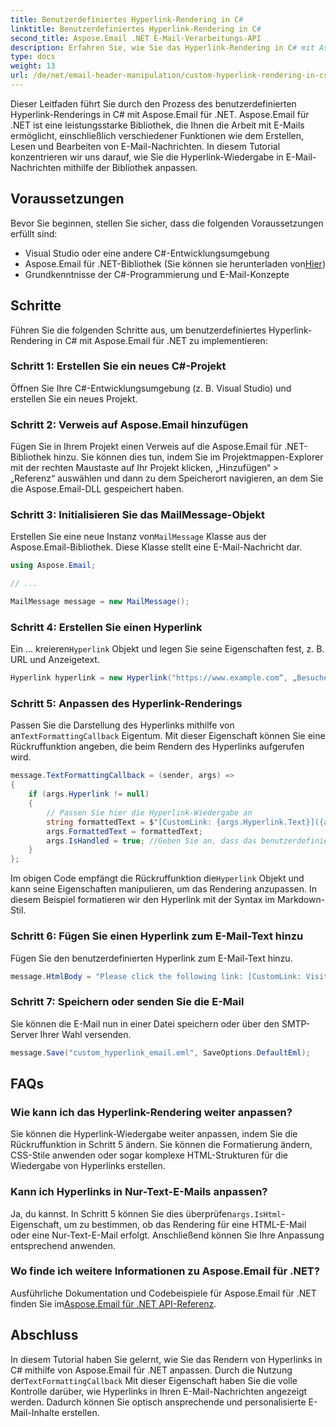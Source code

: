 ```yaml
---
title: Benutzerdefiniertes Hyperlink-Rendering in C#
linktitle: Benutzerdefiniertes Hyperlink-Rendering in C#
second_title: Aspose.Email .NET E-Mail-Verarbeitungs-API
description: Erfahren Sie, wie Sie das Hyperlink-Rendering in C# mit Aspose.Email für .NET anpassen. Erstellen Sie personalisierte E-Mail-Inhalte mit benutzerdefinierten Hyperlink-Stilen.
type: docs
weight: 13
url: /de/net/email-header-manipulation/custom-hyperlink-rendering-in-csharp/
---
```


Dieser Leitfaden führt Sie durch den Prozess des benutzerdefinierten Hyperlink-Renderings in C# mit Aspose.Email für .NET. Aspose.Email für .NET ist eine leistungsstarke Bibliothek, die Ihnen die Arbeit mit E-Mails ermöglicht, einschließlich verschiedener Funktionen wie dem Erstellen, Lesen und Bearbeiten von E-Mail-Nachrichten. In diesem Tutorial konzentrieren wir uns darauf, wie Sie die Hyperlink-Wiedergabe in E-Mail-Nachrichten mithilfe der Bibliothek anpassen.

## Voraussetzungen

Bevor Sie beginnen, stellen Sie sicher, dass die folgenden Voraussetzungen erfüllt sind:

- Visual Studio oder eine andere C#-Entwicklungsumgebung
-  Aspose.Email für .NET-Bibliothek (Sie können sie herunterladen von[Hier](https://releases.aspose.com/email/net))
- Grundkenntnisse der C#-Programmierung und E-Mail-Konzepte

## Schritte

Führen Sie die folgenden Schritte aus, um benutzerdefiniertes Hyperlink-Rendering in C# mit Aspose.Email für .NET zu implementieren:

### Schritt 1: Erstellen Sie ein neues C#-Projekt

Öffnen Sie Ihre C#-Entwicklungsumgebung (z. B. Visual Studio) und erstellen Sie ein neues Projekt.

### Schritt 2: Verweis auf Aspose.Email hinzufügen

Fügen Sie in Ihrem Projekt einen Verweis auf die Aspose.Email für .NET-Bibliothek hinzu. Sie können dies tun, indem Sie im Projektmappen-Explorer mit der rechten Maustaste auf Ihr Projekt klicken, „Hinzufügen“ > „Referenz“ auswählen und dann zu dem Speicherort navigieren, an dem Sie die Aspose.Email-DLL gespeichert haben.

### Schritt 3: Initialisieren Sie das MailMessage-Objekt

 Erstellen Sie eine neue Instanz von`MailMessage` Klasse aus der Aspose.Email-Bibliothek. Diese Klasse stellt eine E-Mail-Nachricht dar.

```csharp
using Aspose.Email;

// ...

MailMessage message = new MailMessage();
```

### Schritt 4: Erstellen Sie einen Hyperlink

 Ein ... kreieren`Hyperlink` Objekt und legen Sie seine Eigenschaften fest, z. B. URL und Anzeigetext.

```csharp
Hyperlink hyperlink = new Hyperlink("https://www.example.com“, „Besuchen Sie unsere Website“);
```

### Schritt 5: Anpassen des Hyperlink-Renderings

 Passen Sie die Darstellung des Hyperlinks mithilfe von an`TextFormattingCallback` Eigentum. Mit dieser Eigenschaft können Sie eine Rückruffunktion angeben, die beim Rendern des Hyperlinks aufgerufen wird.

```csharp
message.TextFormattingCallback = (sender, args) =>
{
    if (args.Hyperlink != null)
    {
        // Passen Sie hier die Hyperlink-Wiedergabe an
        string formattedText = $"[CustomLink: {args.Hyperlink.Text}]({args.Hyperlink.Uri})";
        args.FormattedText = formattedText;
        args.IsHandled = true; //Geben Sie an, dass das benutzerdefinierte Rendering durchgeführt wurde
    }
};
```

 Im obigen Code empfängt die Rückruffunktion die`Hyperlink` Objekt und kann seine Eigenschaften manipulieren, um das Rendering anzupassen. In diesem Beispiel formatieren wir den Hyperlink mit der Syntax im Markdown-Stil.

### Schritt 6: Fügen Sie einen Hyperlink zum E-Mail-Text hinzu

Fügen Sie den benutzerdefinierten Hyperlink zum E-Mail-Text hinzu.

```csharp
message.HtmlBody = "Please click the following link: [CustomLink: Visit our website](https://www.example.com)";
```

### Schritt 7: Speichern oder senden Sie die E-Mail

Sie können die E-Mail nun in einer Datei speichern oder über den SMTP-Server Ihrer Wahl versenden.

```csharp
message.Save("custom_hyperlink_email.eml", SaveOptions.DefaultEml);
```

## FAQs

### Wie kann ich das Hyperlink-Rendering weiter anpassen?

Sie können die Hyperlink-Wiedergabe weiter anpassen, indem Sie die Rückruffunktion in Schritt 5 ändern. Sie können die Formatierung ändern, CSS-Stile anwenden oder sogar komplexe HTML-Strukturen für die Wiedergabe von Hyperlinks erstellen.

### Kann ich Hyperlinks in Nur-Text-E-Mails anpassen?

 Ja, du kannst. In Schritt 5 können Sie dies überprüfen`args.IsHtml`-Eigenschaft, um zu bestimmen, ob das Rendering für eine HTML-E-Mail oder eine Nur-Text-E-Mail erfolgt. Anschließend können Sie Ihre Anpassung entsprechend anwenden.

### Wo finde ich weitere Informationen zu Aspose.Email für .NET?

 Ausführliche Dokumentation und Codebeispiele für Aspose.Email für .NET finden Sie im[Aspose.Email für .NET API-Referenz](https://reference.aspose.com/email/net).

## Abschluss

 In diesem Tutorial haben Sie gelernt, wie Sie das Rendern von Hyperlinks in C# mithilfe von Aspose.Email für .NET anpassen. Durch die Nutzung der`TextFormattingCallback` Mit dieser Eigenschaft haben Sie die volle Kontrolle darüber, wie Hyperlinks in Ihren E-Mail-Nachrichten angezeigt werden. Dadurch können Sie optisch ansprechende und personalisierte E-Mail-Inhalte erstellen.